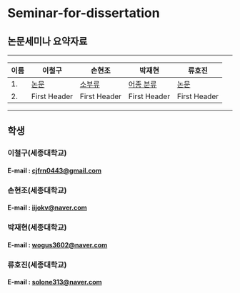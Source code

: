 # Seminar-for-dissertation

## 논문세미나 요약자료


------------------------------------------------------------------------------------------------------------------------------------------
|이름|        이철구     |       손현조     |      박재현       |      류호진         |
|---| --------------------- | --------------------- | --------------------- | --------------------- |
|1.|      [논문](CheolGu/CNN을이용한소셜이미지자동태깅.hwp)     |     [소부류](Hyeoncho/소부류.pptx)     |     [어종 분류](JaeHyun/어종분류를위한CNN의적용정리.hwp)    |     [논문](hojin/a.txt)      |
|2.|     First Header      |     First Header      |     First Header      |     First Header      |
 
------------------------------------------------------------------------------------------------------------------------------------------
 
 ## 학생
 
 ### 이철구(세종대학교)
  #### E-mail : cjfrn0443@gmail.com
  
 ### 손현조(세종대학교)
  #### E-mail : iijokv@naver.com
  
 ### 박재현(세종대학교)
 #### E-mail : wogus3602@naver.com
  
 ### 류호진(세종대학교)
 #### E-mail : solone313@naver.com
